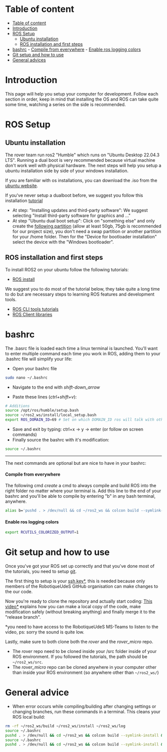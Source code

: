 # Table of content

- [Table of content](#table-of-content)
- [Introduction](#introduction)
- [ROS Setup](#ros-setup)
  - [Ubuntu installation](#ubuntu-installation)
  - [ROS installation and first steps](#ros-installation-and-first-steps)
- [bashrc](#bashrc) - [Compile from everywhere](#compile-from-everywhere) - [Enable ros logging colors](#enable-ros-logging-colors)
- [Git setup and how to use](#git-setup-and-how-to-use)
- [General advices](#general-advices)

# Introduction

This page will help you setup your computer for development. Follow each section in order, keep in mind that installing the OS and ROS can take quite some time, watching a series on the side is recommended.

# ROS Setup

## Ubuntu installation

The rover team run ros2 "Humble" which runs on "Ubuntu Desktop 22.04.3 LTS". Running a dual boot is very recommended because virtual machine don't work well with physical hardware. The next steps will help you setup a ubuntu installation side by side of your windows installation.

If you are familiar with os installations, you can download the .iso from the [ubuntu website](https://ubuntu.com/download/desktop).

If you've never setup a dualboot before, we suggest you follow this installation [tutorial](https://medium.com/linuxforeveryone/how-to-install-ubuntu-20-04-and-dual-boot-alongside-windows-10-323a85271a73)

- At step: "Installing updates and third-party software": We suggest selecting "Install third-party software for graphics and ..."
- At step "Ubuntu dual boot setup": Click on "something else" and only create the [following partition](https://miro.medium.com/v2/resize:fit:720/format:webp/1*NHz494_x-btfTl4tnm0Muw.png) (allow at least 50gb, 75gb is recommended for our project size), you don't need a swap partition or another partition for your /home folder. Then for the "Device for bootloader installation" select the device with the "Windows bootloader".

## ROS installation and first steps

To install ROS2 on your ubuntu follow the following tutorials:

- [ROS install](https://docs.ros.org/en/humble/Installation/Ubuntu-Install-Debians.html)

We suggest you to do most of the tutorial below, they take quite a long time to do but are necessary steps to learning ROS features and development tools.

- [ROS CLI tools tutorials](https://docs.ros.org/en/humble/Tutorials/Beginner-CLI-Tools.html)
- [ROS Client libraries](https://docs.ros.org/en/humble/Tutorials/Beginner-Client-Libraries.html)

# bashrc

The .basrc file is loaded each time a linux terminal is launched. You'll want to enter multiple command each time you work in ROS, adding them to your .bashrc file will simplify your life:

- Open your bashrc file

```bash
sudo nano ~/.bashrc
```

- Navigate to the end with _shift-down_arrow_

- Paste these lines (_ctrl+shift+v_):

```bash
# Additions
source /opt/ros/humble/setup.bash
source ~/ros2_ws/install/local_setup.bash
export ROS_DOMAIN_ID=69 # Set on which DOMAIN_ID ros will talk with other computer, all our computer are set on 69
```

- Save and exit by typing: ctrl+x -> y -> enter (or follow on screen commands)
- Finally source the bashrc with it's modification:

```bash
source ~/.bashrc
```

---

The next commands are optional but are nice to have in your bashrc:

#### Compile from everywhere

The following cmd _create_ a cmd to always compile and build ROS into the right folder no matter where your terminal is. Add this line to the end of your bashrc and you'll be able to compile by entering "b" in any bash terminal, anywhere.

```bash
alias b='pushd . > /dev/null && cd ~/ros2_ws && colcon build --symlink-install && popd > /dev/null'
```

#### Enable ros logging colors

```bash
export RCUTILS_COLORIZED_OUTPUT=1
```

# Git setup and how to use

Once you've got your ROS set up correctly and that you've done most of the tutorials, you need to setup [git](https://git-scm.com/).

The first thing to setup is your [ssh key\*](https://usherbrooke.sharepoint.com/:v:/r/sites/Robotique-UdeS/Documents%20partages/Rover%20-%20G%C3%A9n%C3%A9ral/Tutoriel%20nouveaux/Setup%20ssh%20key.mkv?csf=1&web=1&e=Nlbyax), this is needed because only members of the RobotiqueUdeS GitHub organisation can make changes to the our code.

Now you're ready to clone the repository and actually start coding: [This video\*](https://usherbrooke.sharepoint.com/:v:/r/sites/Robotique-UdeS/Documents%20partages/Rover%20-%20G%C3%A9n%C3%A9ral/Tutoriel%20nouveaux/Comment%20utiliser%20git%20ish.mkv?csf=1&web=1&e=d0ssRe) explains how you can make a local copy of the code, make modification safely (without breaking anything) and finally merge it to the "release branch".

\*you need to have access to the RobotiqueUdeS MS-Teams to listen to the video, ps: sorry the sound is quite low.

Lastly, make sure to both clone both the _rover_ and the _rover_micro_ repo.

- The _rover_ repo need to be cloned inside your /src folder inside of your ROS environment. If you followed the tutorials, the path should be `~/ros2_ws/src`.
- The _rover_micro_ repo can be cloned anywhere in your computer other than inside your ROS environment (so anywhere other than `~/ros2_ws/`)

# General advice

- When error occurs while compiling/building after changing settings or changing branches, run these commands in a terminal. This cleans your ROS local build:

```bash
rm -rf ~/ros2_ws/build ~/ros2_ws/install ~/ros2_ws/log
source ~/.bashrc
pushd . > /dev/null && cd ~/ros2_ws && colcon build --symlink-install && popd > /dev/null
source ~/.bashrc
pushd . > /dev/null && cd ~/ros2_ws && colcon build --symlink-install && popd > /dev/null
```
